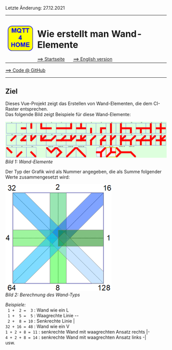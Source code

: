 Letzte &Auml;nderung: 27.12.2021 <a name="up"></a>   
<table><tr><td><img src="./images/mqtt4home_96.png"></img></td><td>
<h1>Wie erstellt man Wand-Elemente</h1>
<a href="../LIESMICH.md">==> Startseite</a> &nbsp; &nbsp; &nbsp; 
<a href="./m4h560_Vue_ci_mqtt_wall1.md">==> English version</a> &nbsp; &nbsp; &nbsp; 
</td></tr></table>
<a href="https://github.com/khartinger/mqtt4home/tree/main/source_Vue/vue60_ci_mqtt_wall1">==> Code @ GitHub</a><hr>

## Ziel
Dieses Vue-Projekt zeigt das Erstellen von Wand-Elementen, die dem CI-Raster entsprechen.   
Das folgende Bild zeigt Beispiele für diese Wand-Elemente:   

![wall_elements](./images/vue60_ci_mqtt_wall1_view1.png "wall_elements")   
_Bild 1: Wand-Elemente_   

Der Typ der Grafik wird als Nummer angegeben, die als Summe folgender Werte zusammengesetzt wird:   

![wall_type](./images/vue60_ci_mqtt_wall1_type1.png "wall_type")   
_Bild 2: Berechnung des Wand-Typs_   

_Beispiele:_   
` 1 +  2 =  3` : Wand wie ein L   
` 1 +  5 =  5` : Waagrechte Linie --   
` 2 +  8 = 10` : Senkrechte Linie |   
`32 + 16 = 48` : Wand wie ein V   
`1 + 2 + 8 = 11` : senkrechte Wand mit waagrechten Ansatz rechts |-   
`4 + 2 + 8 = 14` : senkrechte Wand mit waagrechten Ansatz links  -|   
usw.   
